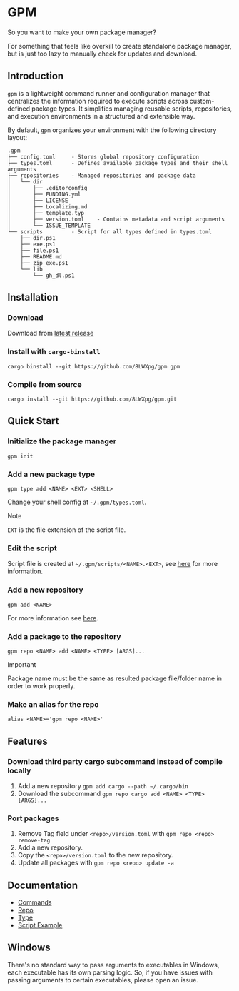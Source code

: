 # GPM

So you want to make your own package manager?

For something that feels like overkill to create standalone package manager, but is just too lazy to manually check for updates and download.

## Introduction

`gpm` is a lightweight command runner and configuration manager that centralizes the information required to execute scripts across custom-defined package types. It simplifies managing reusable scripts, repositories, and execution environments in a structured and extensible way.

By default, `gpm` organizes your environment with the following directory layout:

```
.gpm
├── config.toml     - Stores global repository configuration
├── types.toml      - Defines available package types and their shell arguments
├── repositories    - Managed repositories and package data
│   └── dir
│       ├── .editorconfig
│       ├── FUNDING.yml
│       ├── LICENSE
│       ├── Localizing.md
│       ├── template.typ
│       ├── version.toml    - Contains metadata and script arguments
│       └── ISSUE_TEMPLATE
└── scripts         - Script for all types defined in types.toml
    ├── dir.ps1
    ├── exe.ps1
    ├── file.ps1
    ├── README.md
    ├── zip_exe.ps1
    └── lib
        └── gh_dl.ps1
```

## Installation

### Download

Download from [latest release](https://github.com/8LWXpg/gpm/releases/latest)

### Install with `cargo-binstall`

```shell
cargo binstall --git https://github.com/8LWXpg/gpm gpm
```

### Compile from source

```shell
cargo install --git https://github.com/8LWXpg/gpm.git
```

## Quick Start

### Initialize the package manager

```shell
gpm init
```

### Add a new package type

```shell
gpm type add <NAME> <EXT> <SHELL>
```

Change your shell config at `~/.gpm/types.toml`.

> [!NOTE]
> `EXT` is the file extension of the script file.

### Edit the script

Script file is created at `~/.gpm/scripts/<NAME>.<EXT>`, see [here](./docs/type.md) for more information.

### Add a new repository

```shell
gpm add <NAME> 
```

For more information see [here](./docs/repo.md).

### Add a package to the repository

```shell
gpm repo <NAME> add <NAME> <TYPE> [ARGS]...
```

> [!IMPORTANT]
> Package name must be the same as resulted package file/folder name in order to work properly.

### Make an alias for the repo

```shell
alias <NAME>='gpm repo <NAME>'
```

## Features

### Download third party cargo subcommand instead of compile locally

1. Add a new repository `gpm add cargo --path ~/.cargo/bin`
2. Download the subcommand `gpm repo cargo add <NAME> <TYPE> [ARGS]...`

### Port packages

1. Remove Tag field under `<repo>/version.toml` with `gpm repo <repo> remove-tag`
2. Add a new repository.
3. Copy the `<repo>/version.toml` to the new repository.
4. Update all packages with `gpm repo <repo> update -a`

## Documentation

- [Commands](./docs/commands.md)
- [Repo](./docs/repo.md)
- [Type](./docs/type.md)
- [Script Example](./docs/script.md)

## Windows

There's no standard way to pass arguments to executables in Windows, each executable has its own parsing logic. So, if you have issues with passing arguments to certain executables, please open an issue.
